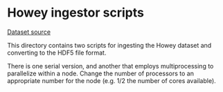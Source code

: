 # Howey ingestor scripts 

[Dataset source](https://doi.org/10.1016/j.joule.2021.11.006)

This directory contains two scripts for ingesting the Howey dataset and converting to the HDF5 file format.

There is one serial version, and another that employs multiprocessing to parallelize within a node. Change the number of processors to an appropriate number for the node (e.g. 1/2 the number of cores available).
